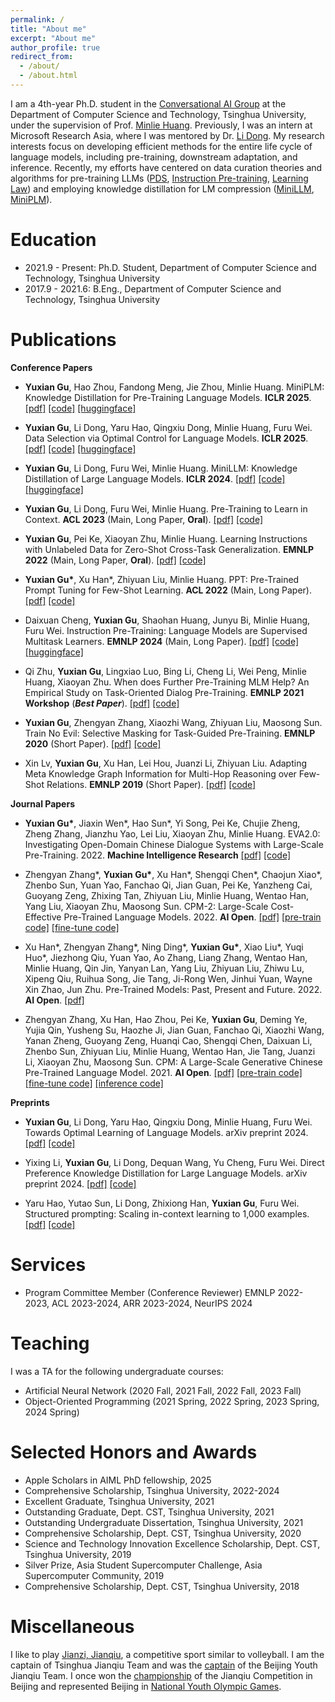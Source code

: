 ```yaml
---
permalink: /
title: "About me"
excerpt: "About me"
author_profile: true
redirect_from: 
  - /about/
  - /about.html
---
```


I am a 4th-year Ph.D. student in the [Conversational AI Group](http://coai.cs.tsinghua.edu.cn/) at the Department of Computer Science and Technology, Tsinghua University, 
under the supervision of Prof. [Minlie Huang](http://coai.cs.tsinghua.edu.cn/hml). 
Previously, I was an intern at Microsoft Research Asia, where I was mentored by Dr. [Li Dong](https://dong.li/). 
My research interests focus on developing efficient methods for the entire life cycle of language models, including pre-training, downstream adaptation, and inference.
Recently, my efforts have centered on data curation theories and algorithms for pre-training LLMs ([PDS](https://arxiv.org/pdf/2410.07064.pdf), [Instruction Pre-training](https://arxiv.org/pdf/2406.14491), [Learning Law](https://arxiv.org/pdf/2402.17759.pdf)) and employing knowledge distillation for LM compression ([MiniLLM](https://arxiv.org/abs/2306.08543), [MiniPLM](https://arxiv.org/pdf/2410.17215.pdf)).

Education
======

+ 2021.9 - Present: Ph.D. Student, Department of Computer Science and Technology, Tsinghua University
+ 2017.9 - 2021.6: B.Eng., Department of Computer Science and Technology, Tsinghua University

Publications
======

**Conference Papers**

+ **Yuxian Gu**, Hao Zhou, Fandong Meng, Jie Zhou, Minlie Huang. MiniPLM: Knowledge Distillation for Pre-Training Language Models. **ICLR 2025**. [[pdf]](https://arxiv.org/pdf/2410.17215.pdf) [[code]](https://github.com/thu-coai/MiniPLM) [[huggingface]](https://huggingface.co/MiniLLM)

+ **Yuxian Gu**, Li Dong, Yaru Hao, Qingxiu Dong, Minlie Huang, Furu Wei. Data Selection via Optimal Control for Language Models. **ICLR 2025**. [[pdf]](https://arxiv.org/pdf/2410.07064.pdf) [[code]](https://github.com/microsoft/LMOps/tree/main/data_selection) [[huggingface]](https://huggingface.co/Data-Selection)

+ **Yuxian Gu**, Li Dong, Furu Wei, Minlie Huang. MiniLLM: Knowledge Distillation of Large Language Models. **ICLR 2024**. [[pdf]](https://arxiv.org/abs/2306.08543) [[code]](https://aka.ms/MiniLLM) [[huggingface]](https://huggingface.co/MiniLLM)

+ **Yuxian Gu**, Li Dong, Furu Wei, Minlie Huang. Pre-Training to Learn in Context. **ACL 2023** (Main, Long Paper, **Oral**). [[pdf]](https://arxiv.org/pdf/2305.09137.pdf) [[code]](https://github.com/thu-coai/PICL)

+ **Yuxian Gu**, Pei Ke, Xiaoyan Zhu, Minlie Huang. Learning Instructions with Unlabeled Data for Zero-Shot Cross-Task Generalization. **EMNLP 2022** (Main, Long Paper, **Oral**). [[pdf]](https://arxiv.org/pdf/2210.09175.pdf) [[code]](https://github.com/thu-coai/UDIT)

+ **Yuxian Gu\***, Xu Han\*, Zhiyuan Liu, Minlie Huang. PPT: Pre-Trained Prompt Tuning for Few-Shot Learning. **ACL 2022** (Main, Long Paper). [[pdf]](https://aclanthology.org/2022.acl-long.576.pdf) [[code]](https://github.com/thu-coai/PPT)

+ Daixuan Cheng, **Yuxian Gu**, Shaohan Huang, Junyu Bi, Minlie Huang, Furu Wei. Instruction Pre-Training: Language Models are Supervised Multitask Learners. **EMNLP 2024** (Main, Long Paper). [[pdf]](https://arxiv.org/pdf/2406.14491) [[code]](https://github.com/microsoft/LMOps/tree/main/instruction_pretrain) [[huggingface]](https://huggingface.co/instruction-pretrain)

+ Qi Zhu, **Yuxian Gu**, Lingxiao Luo, Bing Li, Cheng Li, Wei Peng, Minlie Huang, Xiaoyan Zhu. When does Further Pre-Training MLM Help? An Empirical Study on Task-Oriented Dialog Pre-Training. **EMNLP 2021 Workshop** (***Best Paper***). [[pdf]](https://aclanthology.org/2021.insights-1.9.pdf) [[code]](https://github.com/zqwerty/ToDDAPT)

+ **Yuxian Gu**, Zhengyan Zhang, Xiaozhi Wang, Zhiyuan Liu, Maosong Sun. Train No Evil: Selective Masking for Task-Guided Pre-Training. **EMNLP 2020** (Short Paper). [[pdf]](https://aclanthology.org/2020.emnlp-main.566.pdf) [[code]](https://github.com/thunlp/SelectiveMasking)

+ Xin Lv, **Yuxian Gu**, Xu Han, Lei Hou, Juanzi Li, Zhiyuan Liu. Adapting Meta Knowledge Graph Information for Multi-Hop Reasoning over Few-Shot Relations. **EMNLP 2019** (Short Paper). [[pdf]](https://aclanthology.org/D19-1334.pdf) [[code]](https://github.com/THU-KEG/MetaKGR)

**Journal Papers**

+ **Yuxian Gu\***, Jiaxin Wen\*, Hao Sun\*, Yi Song, Pei Ke, Chujie Zheng, Zheng Zhang, Jianzhu Yao, Lei Liu, Xiaoyan Zhu, Minlie Huang. EVA2.0: Investigating Open-Domain Chinese Dialogue Systems with Large-Scale Pre-Training. 2022. **Machine Intelligence Research** [[pdf]](https://link.springer.com/article/10.1007/s11633-022-1387-3) [[code]](https://github.com/thu-coai/EVA/)

+ Zhengyan Zhang\*, **Yuxian Gu\***, Xu Han\*, Shengqi Chen\*, Chaojun Xiao\*, Zhenbo Sun, Yuan Yao, Fanchao Qi, Jian Guan, Pei Ke, Yanzheng Cai, Guoyang Zeng, Zhixing Tan, Zhiyuan Liu, Minlie Huang, Wentao Han, Yang Liu, Xiaoyan Zhu, Maosong Sun. CPM-2: Large-Scale Cost-Effective Pre-Trained Language Models. 2022. **AI Open**. [[pdf]](https://www.sciencedirect.com/science/article/pii/S2666651021000310/pdfft?md5=46efc536c128aefd0ff69139f8627ddb&pid=1-s2.0-S2666651021000310-main.pdf) [[pre-train code]](https://github.com/TsinghuaAI/CPM-2-Pretrain) [[fine-tune code]](https://github.com/TsinghuaAI/CPM-1-Finetune)

+ Xu Han\*, Zhengyan Zhang\*, Ning Ding\*, **Yuxian Gu\***, Xiao Liu\*, Yuqi Huo\*, Jiezhong Qiu, Yuan Yao, Ao Zhang, Liang Zhang, Wentao Han, Minlie Huang, Qin Jin, Yanyan Lan, Yang Liu, Zhiyuan Liu, Zhiwu Lu, Xipeng Qiu, Ruihua Song, Jie Tang, Ji-Rong Wen, Jinhui Yuan, Wayne Xin Zhao, Jun Zhu. Pre-Trained Models: Past, Present and Future. 2022. **AI Open**. [[pdf]](https://www.sciencedirect.com/science/article/pii/S2666651021000231/pdfft?md5=e87250d675adde41b6836aed4df648b4&pid=1-s2.0-S2666651021000231-main.pdf)

+ Zhengyan Zhang, Xu Han, Hao Zhou, Pei Ke, **Yuxian Gu**, Deming Ye, Yujia Qin, Yusheng Su, Haozhe Ji, Jian Guan, Fanchao Qi, Xiaozhi Wang, Yanan Zheng, Guoyang Zeng, Huanqi Cao, Shengqi Chen, Daixuan Li, Zhenbo Sun, Zhiyuan Liu, Minlie Huang, Wentao Han, Jie Tang, Juanzi Li, Xiaoyan Zhu, Maosong Sun. CPM: A Large-Scale Generative Chinese Pre-Trained Language Model. 2021. **AI Open**. [[pdf]](https://www.sciencedirect.com/science/article/pii/S266665102100019X/pdfft?md5=c9c82038f6f237b8708270ed0fbbf80b&pid=1-s2.0-S266665102100019X-main.pdf) [[pre-train code]](https://github.com/TsinghuaAI/CPM-1-Pretrain) [[fine-tune code]](https://github.com/TsinghuaAI/CPM-1-Finetune) [[inference code]](https://github.com/TsinghuaAI/CPM-1-Generate)

**Preprints**

+ **Yuxian Gu**, Li Dong, Yaru Hao, Qingxiu Dong, Minlie Huang, Furu Wei. Towards Optimal Learning of Language Models. arXiv preprint 2024. [[pdf]](https://arxiv.org/pdf/2402.17759.pdf) [[code]](https://github.com/microsoft/LMOps/tree/main/learning_law)

+ Yixing Li, **Yuxian Gu**, Li Dong, Dequan Wang, Yu Cheng, Furu Wei. Direct Preference Knowledge Distillation for Large Language Models. arXiv preprint 2024. [[pdf]](https://arxiv.org/pdf/2406.19774.pdf) [[code]](https://github.com/microsoft/LMOps/tree/main/dpkd)

+ Yaru Hao, Yutao Sun, Li Dong, Zhixiong Han, **Yuxian Gu**, Furu Wei. Structured prompting: Scaling in-context learning to 1,000 examples. [[pdf]](https://arxiv.org/pdf/2212.06713.pdf) [[code]](https://github.com/microsoft/LMOps/tree/main/structured_prompting/)

Services
======
+ Program Committee Member (Conference Reviewer) EMNLP 2022-2023, ACL 2023-2024, ARR 2023-2024, NeurIPS 2024

Teaching
======
I was a TA for the following undergraduate courses:

+ Artificial Neural Network (2020 Fall, 2021 Fall, 2022 Fall, 2023 Fall)
+ Object-Oriented Programming (2021 Spring, 2022 Spring, 2023 Spring, 2024 Spring)

Selected Honors and Awards
======

+ Apple Scholars in AIML PhD fellowship, 2025
+ Comprehensive Scholarship, Tsinghua University, 2022-2024
+ Excellent Graduate, Tsinghua University, 2021
+ Outstanding Graduate, Dept. CST, Tsinghua University, 2021
+ Outstanding Undergraduate Dissertation, Tsinghua University, 2021
+ Comprehensive Scholarship, Dept. CST, Tsinghua University, 2020
+ Science and Technology Innovation Excellence Scholarship, Dept. CST, Tsinghua University, 2019
+ Silver Prize, Asia Student Supercomputer Challenge, Asia Supercomputer Community, 2019
+ Comprehensive Scholarship, Dept. CST, Tsinghua University, 2018

Miscellaneous
======

I like to play [Jianzi, Jianqiu](https://en.wikipedia.org/wiki/Jianzi), a competitive sport similar to volleyball. I am the captain of Tsinghua Jianqiu Team and was the [captain](/images/jianqiu.JPG) of the Beijing Youth Jianqiu Team. I once won the [championship](/images/champion.JPG) of the Jianqiu Competition in Beijing and represented Beijing in [National Youth Olympic Games](https://zh.wikipedia.org/wiki/%E4%B8%AD%E5%8D%8E%E4%BA%BA%E6%B0%91%E5%85%B1%E5%92%8C%E5%9B%BD%E5%AD%A6%E7%94%9F%EF%BC%88%E9%9D%92%E5%B9%B4%EF%BC%89%E8%BF%90%E5%8A%A8%E4%BC%9A).

<!-- I have also created [a set of Jupyter notebooks](https://github.com/academicpages/academicpages.github.io/tree/master/markdown_generator
) that converts a CSV containing structured data about talks or presentations into individual markdown files that will be properly formatted for the academicpages template. The sample CSVs in that directory are the ones I used to create my own personal website at stuartgeiger.com. My usual workflow is that I keep a spreadsheet of my publications and talks, then run the code in these notebooks to generate the markdown files, then commit and push them to the GitHub repository.

How to edit your site's GitHub repository
------
Many people use a git client to create files on their local computer and then push them to GitHub's servers. If you are not familiar with git, you can directly edit these configuration and markdown files directly in the github.com interface. Navigate to a file (like [this one](https://github.com/academicpages/academicpages.github.io/blob/master/_talks/2012-03-01-talk-1.md) and click the pencil icon in the top right of the content preview (to the right of the "Raw | Blame | History" buttons). You can delete a file by clicking the trashcan icon to the right of the pencil icon. You can also create new files or upload files by navigating to a directory and clicking the "Create new file" or "Upload files" buttons. 

Example: editing a markdown file for a talk
![Editing a markdown file for a talk](/images/editing-talk.png)

For more info
------
More info about configuring academicpages can be found in [the guide](https://academicpages.github.io/markdown/). The [guides for the Minimal Mistakes theme](https://mmistakes.github.io/minimal-mistakes/docs/configuration/) (which this theme was forked from) might also be helpful. -->
